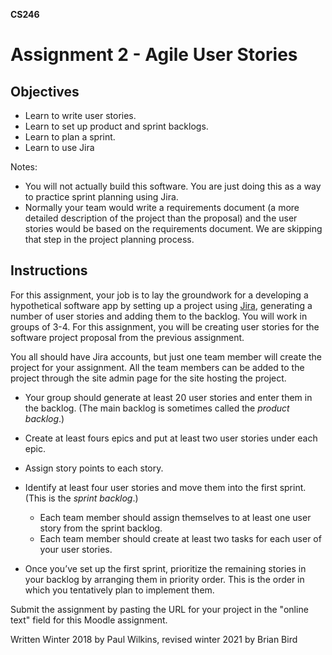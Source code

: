 **CS246**

# Assignment 2 - Agile User Stories

## Objectives

- Learn to write user stories.
- Learn to set up product and sprint backlogs.
- Learn to plan a sprint.
- Learn to use Jira

Notes: 

- You will not actually build this software. You are just doing this as a way to practice sprint planning using Jira.
- Normally your team would write a requirements document (a more detailed description of the project than the proposal) and the user stories would be based on the requirements document. We are skipping that step in the project planning process.

## Instructions

For this assignment, your job is to lay the groundwork for a developing a hypothetical software app by setting up a project using [Jira](https://www.atlassian.com/software/jira), generating a number of user stories and adding them to the backlog. You will work in groups of 3-4. For this assignment, you will be creating user stories for the software project proposal from the previous assignment.

You all should have Jira accounts, but just one team member will create the project for your assignment. All the team members can be added to the project through the site admin page for the site hosting the project.

- Your group should generate at least 20 user stories and enter them in the backlog. (The main backlog is sometimes called the *product backlog*.)

- Create at least fours epics and put at least two user stories under each epic.
- Assign story points to each story.
- Identify at least four user stories and move them into the first sprint. (This is the *sprint backlog*.)
  - Each team member should assign themselves to at least one user story from the sprint backlog.
  - Each team member should create at least two tasks for each user of your user stories.
- Once you’ve set up the first sprint, prioritize the remaining stories in your backlog by arranging them in priority order. This is the order in which you tentatively plan to implement them.



Submit the assignment by pasting the URL for your project in the "online text" field for this Moodle assignment.



Written Winter 2018 by Paul Wilkins, revised winter 2021 by Brian Bird